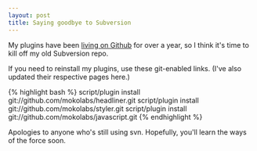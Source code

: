 ```yaml
--- 
layout: post
title: Saying goodbye to Subversion
---
```

My plugins have been [living on Github](http://github.com/mokolabs/) for over a year, so I think it's time to kill off my old Subversion repo.

If you need to reinstall my plugins, use these git-enabled links. (I've also updated their respective pages here.)

{% highlight bash %}
script/plugin install git://github.com/mokolabs/headliner.git
script/plugin install git://github.com/mokolabs/styler.git
script/plugin install git://github.com/mokolabs/javascript.git
{% endhighlight %}

Apologies to anyone who's still using svn. Hopefully, you'll learn the ways of the force soon.
